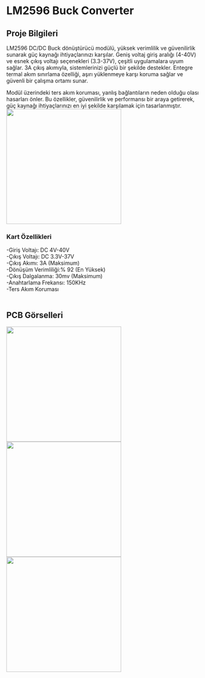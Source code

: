 # LM2596 Buck Converter<br/>

## Proje Bilgileri<br/>

LM2596 DC/DC Buck dönüştürücü modülü, yüksek verimlilik ve güvenilirlik sunarak güç kaynağı ihtiyaçlarınızı karşılar. Geniş voltaj giriş aralığı (4-40V) ve esnek çıkış voltajı seçenekleri (3.3-37V), çeşitli uygulamalara uyum sağlar. 3A çıkış akımıyla, sistemlerinizi güçlü bir şekilde destekler. Entegre termal akım sınırlama özelliği, aşırı yüklenmeye karşı koruma sağlar ve güvenli bir çalışma ortamı sunar.<br/>

Modül üzerindeki ters akım koruması, yanlış bağlantıların neden olduğu olası hasarları önler. Bu özellikler, güvenilirlik ve performansı bir araya getirerek, güç kaynağı ihtiyaçlarınızı en iyi şekilde karşılamak için tasarlanmıştır.<br/>
<img src="https://github.com/BrkyDgrmnc/Drone_LandingGear/assets/57718277/a5aa6d66-439d-4b1e-926b-449f474b938a" height="300"><br/>

### Kart Özellikleri <br/>

-Giriş Voltajı: DC 4V-40V<br/>
-Çıkış Voltajı: DC 3.3V-37V<br/>
-Çıkış Akımı: 3A (Maksimum)<br/>
-Dönüşüm Verimliliği:% 92 (En Yüksek)<br/>
-Çıkış Dalgalanma: 30mv (Maksimum)<br/>
-Anahtarlama Frekansı: 150KHz<br/>
-Ters Akım Koruması <br/>
<br/>

## PCB Görselleri <br/>
<img src="https://github.com/BrkyDgrmnc/Drone_LandingGear/assets/57718277/f6753b40-885f-42c1-b075-3c7fdd29a677" height="300">
<img src="https://github.com/BrkyDgrmnc/Drone_LandingGear/assets/57718277/17818eb4-4dee-425d-a53b-bd6b147737a6" height="300"><br/>
<img src="https://github.com/BrkyDgrmnc/Drone_LandingGear/assets/57718277/3106543a-6e49-4fbf-93a7-1fdd4c3d784d" height="300"><br/>
